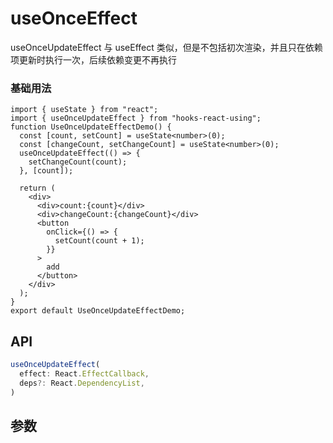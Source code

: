 # useOnceEffect

useOnceUpdateEffect 与 useEffect 类似，但是不包括初次渲染，并且只在依赖项更新时执行一次，后续依赖变更不再执行  

### 基础用法

```tsx
import { useState } from "react";
import { useOnceUpdateEffect } from "hooks-react-using";
function UseOnceUpdateEffectDemo() {
  const [count, setCount] = useState<number>(0);
  const [changeCount, setChangeCount] = useState<number>(0);
  useOnceUpdateEffect(() => {
    setChangeCount(count);
  }, [count]);

  return (
    <div>
      <div>count:{count}</div>
      <div>changeCount:{changeCount}</div>
      <button
        onClick={() => {
          setCount(count + 1);
        }}
      >
        add
      </button>
    </div>
  );
}
export default UseOnceUpdateEffectDemo;
```

## API

```typescript
useOnceUpdateEffect(
  effect: React.EffectCallback,
  deps?: React.DependencyList,
)
```

## 参数
